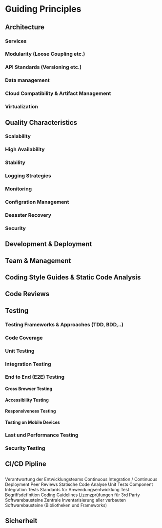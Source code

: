 # Guiding Principles

## Architecture

### Services

### Modularity (Loose Coupling etc.)

### API Standards (Versioning etc.)

### Data management

### Cloud Compatibility & Artifact Management

### Virtualization

## Quality Characteristics

### Scalability

### High Availability

### Stability

### Logging Strategies

### Monitoring

### Configration Management

### Desaster Recovery

### Security

## Development & Deployment

## Team & Management

## Coding Style Guides & Static Code Analysis

## Code Reviews

## Testing

### Testing Frameworks & Approaches (TDD, BDD,..)

### Code Coverage

### Unit Testing

### Integration Testing

### End to End (E2E) Testing

#### Cross Browser Testing

#### Accessibility Testing

#### Responsiveness Testing

#### Testing on Mobile Devices

### Last und Performance Testing

### Security Testing

## CI/CD Pipline

##

Verantwortung der Entwicklungsteams
Continuous Integration / Continuous Deployment
Peer Reviews
Statische Code Analyse
Unit Tests
Component Integration Tests
Standards für Anwendungsentwicklung
Test Begriffsdefinition
Coding Guidelines
Lizenzprüfungen für 3rd Party Softwarebausteine
Zentrale Inventarisierung aller verbauten Softwarebausteine (Bibliotheken und Frameworks)

## Sicherheit
